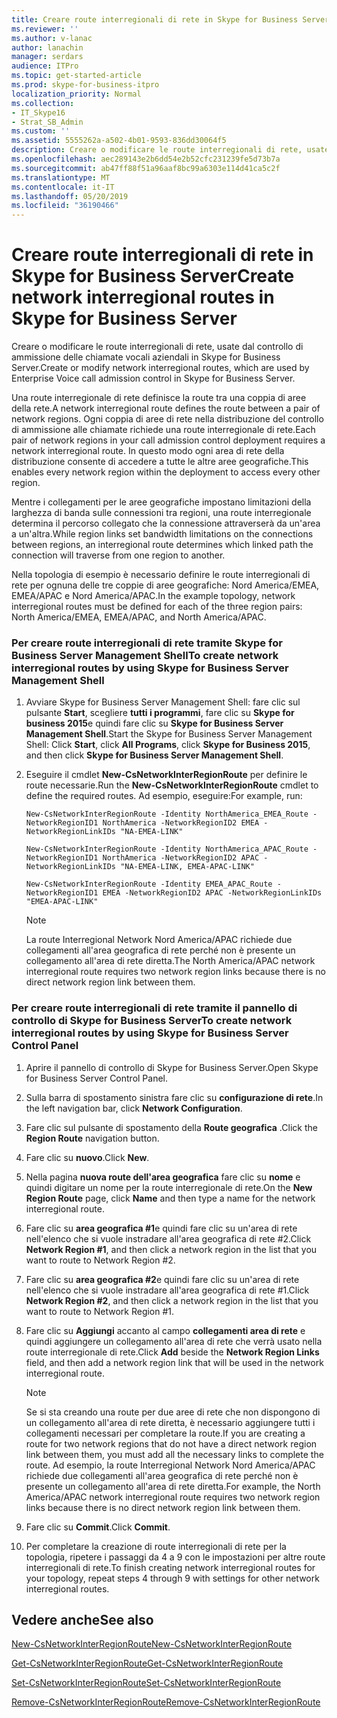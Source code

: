 ```yaml
---
title: Creare route interregionali di rete in Skype for Business Server
ms.reviewer: ''
ms.author: v-lanac
author: lanachin
manager: serdars
audience: ITPro
ms.topic: get-started-article
ms.prod: skype-for-business-itpro
localization_priority: Normal
ms.collection:
- IT_Skype16
- Strat_SB_Admin
ms.custom: ''
ms.assetid: 5555262a-a502-4b01-9593-836dd30064f5
description: Creare o modificare le route interregionali di rete, usate dal controllo di ammissione delle chiamate vocali aziendali in Skype for Business Server.
ms.openlocfilehash: aec289143e2b6dd54e2b52cfc231239fe5d73b7a
ms.sourcegitcommit: ab47ff88f51a96aaf8bc99a6303e114d41ca5c2f
ms.translationtype: MT
ms.contentlocale: it-IT
ms.lasthandoff: 05/20/2019
ms.locfileid: "36190466"
---
```

# <a name="create-network-interregional-routes-in-skype-for-business-server"></a><span data-ttu-id="06837-103">Creare route interregionali di rete in Skype for Business Server</span><span class="sxs-lookup"><span data-stu-id="06837-103">Create network interregional routes in Skype for Business Server</span></span>
 
<span data-ttu-id="06837-104">Creare o modificare le route interregionali di rete, usate dal controllo di ammissione delle chiamate vocali aziendali in Skype for Business Server.</span><span class="sxs-lookup"><span data-stu-id="06837-104">Create or modify network interregional routes, which are used by Enterprise Voice call admission control in Skype for Business Server.</span></span> 
  
<span data-ttu-id="06837-105">Una route interregionale di rete definisce la route tra una coppia di aree della rete.</span><span class="sxs-lookup"><span data-stu-id="06837-105">A network interregional route defines the route between a pair of network regions.</span></span> <span data-ttu-id="06837-106">Ogni coppia di aree di rete nella distribuzione del controllo di ammissione alle chiamate richiede una route interregionale di rete.</span><span class="sxs-lookup"><span data-stu-id="06837-106">Each pair of network regions in your call admission control deployment requires a network interregional route.</span></span> <span data-ttu-id="06837-107">In questo modo ogni area di rete della distribuzione consente di accedere a tutte le altre aree geografiche.</span><span class="sxs-lookup"><span data-stu-id="06837-107">This enables every network region within the deployment to access every other region.</span></span>
  
<span data-ttu-id="06837-108">Mentre i collegamenti per le aree geografiche impostano limitazioni della larghezza di banda sulle connessioni tra regioni, una route interregionale determina il percorso collegato che la connessione attraverserà da un'area a un'altra.</span><span class="sxs-lookup"><span data-stu-id="06837-108">While region links set bandwidth limitations on the connections between regions, an interregional route determines which linked path the connection will traverse from one region to another.</span></span>
  
<span data-ttu-id="06837-109">Nella topologia di esempio è necessario definire le route interregionali di rete per ognuna delle tre coppie di aree geografiche: Nord America/EMEA, EMEA/APAC e Nord America/APAC.</span><span class="sxs-lookup"><span data-stu-id="06837-109">In the example topology, network interregional routes must be defined for each of the three region pairs: North America/EMEA, EMEA/APAC, and North America/APAC.</span></span> 
  
### <a name="to-create-network-interregional-routes-by-using-skype-for-business-server-management-shell"></a><span data-ttu-id="06837-110">Per creare route interregionali di rete tramite Skype for Business Server Management Shell</span><span class="sxs-lookup"><span data-stu-id="06837-110">To create network interregional routes by using Skype for Business Server Management Shell</span></span>

1. <span data-ttu-id="06837-111">Avviare Skype for Business Server Management Shell: fare clic sul pulsante **Start**, scegliere **tutti i programmi**, fare clic su **Skype for business 2015**e quindi fare clic su **Skype for Business Server Management Shell**.</span><span class="sxs-lookup"><span data-stu-id="06837-111">Start the Skype for Business Server Management Shell: Click **Start**, click **All Programs**, click **Skype for Business 2015**, and then click **Skype for Business Server Management Shell**.</span></span>
    
2. <span data-ttu-id="06837-112">Eseguire il cmdlet **New-CsNetworkInterRegionRoute** per definire le route necessarie.</span><span class="sxs-lookup"><span data-stu-id="06837-112">Run the **New-CsNetworkInterRegionRoute** cmdlet to define the required routes.</span></span> <span data-ttu-id="06837-113">Ad esempio, eseguire:</span><span class="sxs-lookup"><span data-stu-id="06837-113">For example, run:</span></span>
    
   ```
   New-CsNetworkInterRegionRoute -Identity NorthAmerica_EMEA_Route -NetworkRegionID1 NorthAmerica -NetworkRegionID2 EMEA -NetworkRegionLinkIDs "NA-EMEA-LINK"
   ```

   ```
   New-CsNetworkInterRegionRoute -Identity NorthAmerica_APAC_Route -NetworkRegionID1 NorthAmerica -NetworkRegionID2 APAC -NetworkRegionLinkIDs "NA-EMEA-LINK, EMEA-APAC-LINK"
   ```

   ```
   New-CsNetworkInterRegionRoute -Identity EMEA_APAC_Route -NetworkRegionID1 EMEA -NetworkRegionID2 APAC -NetworkRegionLinkIDs "EMEA-APAC-LINK"
   ```

    > [!NOTE]
    > <span data-ttu-id="06837-114">La route Interregional Network Nord America/APAC richiede due collegamenti all'area geografica di rete perché non è presente un collegamento all'area di rete diretta.</span><span class="sxs-lookup"><span data-stu-id="06837-114">The North America/APAC network interregional route requires two network region links because there is no direct network region link between them.</span></span> 
  
### <a name="to-create-network-interregional-routes-by-using-skype-for-business-server-control-panel"></a><span data-ttu-id="06837-115">Per creare route interregionali di rete tramite il pannello di controllo di Skype for Business Server</span><span class="sxs-lookup"><span data-stu-id="06837-115">To create network interregional routes by using Skype for Business Server Control Panel</span></span>

1. <span data-ttu-id="06837-116">Aprire il pannello di controllo di Skype for Business Server.</span><span class="sxs-lookup"><span data-stu-id="06837-116">Open Skype for Business Server Control Panel.</span></span>
    
2. <span data-ttu-id="06837-117">Sulla barra di spostamento sinistra fare clic su **configurazione di rete**.</span><span class="sxs-lookup"><span data-stu-id="06837-117">In the left navigation bar, click **Network Configuration**.</span></span>
    
3. <span data-ttu-id="06837-118">Fare clic sul pulsante di spostamento della **Route geografica** .</span><span class="sxs-lookup"><span data-stu-id="06837-118">Click the **Region Route** navigation button.</span></span>
    
4. <span data-ttu-id="06837-119">Fare clic su **nuovo**.</span><span class="sxs-lookup"><span data-stu-id="06837-119">Click **New**.</span></span>
    
5. <span data-ttu-id="06837-120">Nella pagina **nuova route dell'area geografica** fare clic su **nome** e quindi digitare un nome per la route interregionale di rete.</span><span class="sxs-lookup"><span data-stu-id="06837-120">On the **New Region Route** page, click **Name** and then type a name for the network interregional route.</span></span>
    
6. <span data-ttu-id="06837-121">Fare clic su **area geografica #1**e quindi fare clic su un'area di rete nell'elenco che si vuole instradare all'area geografica di rete #2.</span><span class="sxs-lookup"><span data-stu-id="06837-121">Click **Network Region #1**, and then click a network region in the list that you want to route to Network Region #2.</span></span>
    
7. <span data-ttu-id="06837-122">Fare clic su **area geografica #2**e quindi fare clic su un'area di rete nell'elenco che si vuole instradare all'area geografica di rete #1.</span><span class="sxs-lookup"><span data-stu-id="06837-122">Click **Network Region #2**, and then click a network region in the list that you want to route to Network Region #1.</span></span>
    
8. <span data-ttu-id="06837-123">Fare clic su **Aggiungi** accanto al campo **collegamenti area di rete** e quindi aggiungere un collegamento all'area di rete che verrà usato nella route interregionale di rete.</span><span class="sxs-lookup"><span data-stu-id="06837-123">Click **Add** beside the **Network Region Links** field, and then add a network region link that will be used in the network interregional route.</span></span>
    
    > [!NOTE]
    > <span data-ttu-id="06837-124">Se si sta creando una route per due aree di rete che non dispongono di un collegamento all'area di rete diretta, è necessario aggiungere tutti i collegamenti necessari per completare la route.</span><span class="sxs-lookup"><span data-stu-id="06837-124">If you are creating a route for two network regions that do not have a direct network region link between them, you must add all the necessary links to complete the route.</span></span> <span data-ttu-id="06837-125">Ad esempio, la route Interregional Network Nord America/APAC richiede due collegamenti all'area geografica di rete perché non è presente un collegamento all'area di rete diretta.</span><span class="sxs-lookup"><span data-stu-id="06837-125">For example, the North America/APAC network interregional route requires two network region links because there is no direct network region link between them.</span></span> 
  
9. <span data-ttu-id="06837-126">Fare clic su **Commit**.</span><span class="sxs-lookup"><span data-stu-id="06837-126">Click **Commit**.</span></span>
    
10. <span data-ttu-id="06837-127">Per completare la creazione di route interregionali di rete per la topologia, ripetere i passaggi da 4 a 9 con le impostazioni per altre route interregionali di rete.</span><span class="sxs-lookup"><span data-stu-id="06837-127">To finish creating network interregional routes for your topology, repeat steps 4 through 9 with settings for other network interregional routes.</span></span>
    
## <a name="see-also"></a><span data-ttu-id="06837-128">Vedere anche</span><span class="sxs-lookup"><span data-stu-id="06837-128">See also</span></span>

[<span data-ttu-id="06837-129">New-CsNetworkInterRegionRoute</span><span class="sxs-lookup"><span data-stu-id="06837-129">New-CsNetworkInterRegionRoute</span></span>](https://docs.microsoft.com/powershell/module/skype/new-csnetworkinterregionroute?view=skype-ps)
  
[<span data-ttu-id="06837-130">Get-CsNetworkInterRegionRoute</span><span class="sxs-lookup"><span data-stu-id="06837-130">Get-CsNetworkInterRegionRoute</span></span>](https://docs.microsoft.com/powershell/module/skype/get-csnetworkinterregionroute?view=skype-ps)
  
[<span data-ttu-id="06837-131">Set-CsNetworkInterRegionRoute</span><span class="sxs-lookup"><span data-stu-id="06837-131">Set-CsNetworkInterRegionRoute</span></span>](https://docs.microsoft.com/powershell/module/skype/set-csnetworkinterregionroute?view=skype-ps)
  
[<span data-ttu-id="06837-132">Remove-CsNetworkInterRegionRoute</span><span class="sxs-lookup"><span data-stu-id="06837-132">Remove-CsNetworkInterRegionRoute</span></span>](https://docs.microsoft.com/powershell/module/skype/remove-csnetworkinterregionroute?view=skype-ps)
